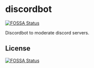 # discordbot
[![FOSSA Status](https://app.fossa.com/api/projects/git%2Bgithub.com%2FAzorimor%2Fdiscordbot.svg?type=shield)](https://app.fossa.com/projects/git%2Bgithub.com%2FAzorimor%2Fdiscordbot?ref=badge_shield)

Discordbot to moderate discord servers.


## License
[![FOSSA Status](https://app.fossa.com/api/projects/git%2Bgithub.com%2FAzorimor%2Fdiscordbot.svg?type=large)](https://app.fossa.com/projects/git%2Bgithub.com%2FAzorimor%2Fdiscordbot?ref=badge_large)
